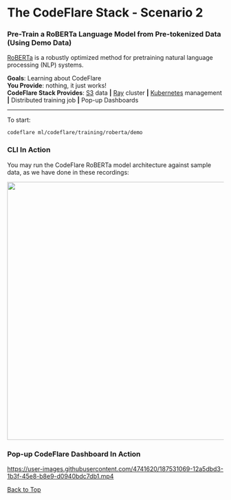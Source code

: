 # The CodeFlare Stack - Scenario 2

### Pre-Train a RoBERTa Language Model from Pre-tokenized Data (Using Demo Data)

[RoBERTa](https://huggingface.co/docs/transformers/model_doc/roberta)
is a robustly optimized method for pretraining natural language
processing (NLP) systems.

**Goals**: Learning about CodeFlare<br>
**You Provide**: nothing, it just works!<br>
**CodeFlare Stack Provides**: [S3](https://aws.amazon.com/s3/) data **|** [Ray](https://www.ray.io/) cluster **|** [Kubernetes](https://kubernetes.io/) management **|** Distributed training job **|** Pop-up Dashboards

---

To start:

```shell
codeflare ml/codeflare/training/roberta/demo
```

### CLI In Action

You may run the CodeFlare RoBERTa model architecture against sample
data, as we have done in these recordings:

<a href="https://asciinema.org/a/517993" target="_blank"><img src="https://asciinema.org/a/517993.svg" width="600" /></a>

### Pop-up CodeFlare Dashboard In Action

https://user-images.githubusercontent.com/4741620/187531069-12a5dbd3-1b3f-45e8-b8e9-d0940bdc7db1.mp4

[Back to Top](README.md)
